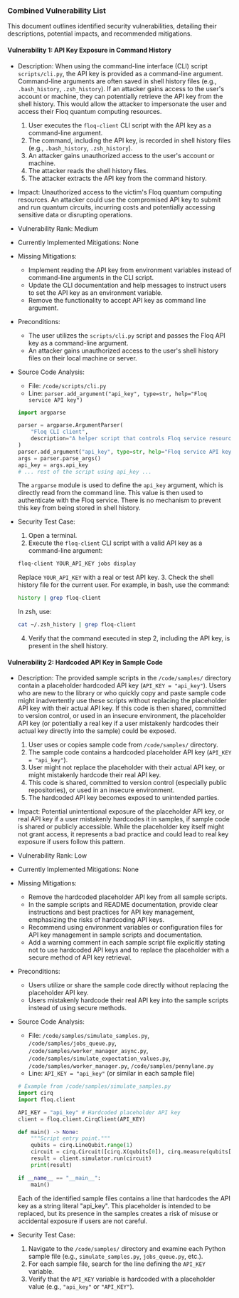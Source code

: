 ### Combined Vulnerability List

This document outlines identified security vulnerabilities, detailing their descriptions, potential impacts, and recommended mitigations.

#### Vulnerability 1: API Key Exposure in Command History

* Description:
    When using the command-line interface (CLI) script `scripts/cli.py`, the API key is provided as a command-line argument. Command-line arguments are often saved in shell history files (e.g., `.bash_history`, `.zsh_history`). If an attacker gains access to the user's account or machine, they can potentially retrieve the API key from the shell history. This would allow the attacker to impersonate the user and access their Floq quantum computing resources.

    1. User executes the `floq-client` CLI script with the API key as a command-line argument.
    2. The command, including the API key, is recorded in shell history files (e.g., `.bash_history`, `.zsh_history`).
    3. An attacker gains unauthorized access to the user's account or machine.
    4. The attacker reads the shell history files.
    5. The attacker extracts the API key from the command history.

* Impact:
    Unauthorized access to the victim's Floq quantum computing resources. An attacker could use the compromised API key to submit and run quantum circuits, incurring costs and potentially accessing sensitive data or disrupting operations.

* Vulnerability Rank: Medium

* Currently Implemented Mitigations:
    None

* Missing Mitigations:
    - Implement reading the API key from environment variables instead of command-line arguments in the CLI script.
    - Update the CLI documentation and help messages to instruct users to set the API key as an environment variable.
    - Remove the functionality to accept API key as command line argument.

* Preconditions:
    - The user utilizes the `scripts/cli.py` script and passes the Floq API key as a command-line argument.
    - An attacker gains unauthorized access to the user's shell history files on their local machine or server.

* Source Code Analysis:
    - File: `/code/scripts/cli.py`
    - Line: `parser.add_argument("api_key", type=str, help="Floq service API key")`

    ```python
    import argparse

    parser = argparse.ArgumentParser(
        "Floq CLI client",
        description="A helper script that controls Floq service resources.",
    )
    parser.add_argument("api_key", type=str, help="Floq service API key") # API key taken as command line argument
    args = parser.parse_args()
    api_key = args.api_key
    # ... rest of the script using api_key ...
    ```

    The `argparse` module is used to define the `api_key` argument, which is directly read from the command line. This value is then used to authenticate with the Floq service. There is no mechanism to prevent this key from being stored in shell history.

* Security Test Case:
    1. Open a terminal.
    2. Execute the `floq-client` CLI script with a valid API key as a command-line argument:
    ```bash
    floq-client YOUR_API_KEY jobs display
    ```
    Replace `YOUR_API_KEY` with a real or test API key.
    3. Check the shell history file for the current user. For example, in bash, use the command:
    ```bash
    history | grep floq-client
    ```
    In zsh, use:
    ```bash
    cat ~/.zsh_history | grep floq-client
    ```
    4. Verify that the command executed in step 2, including the API key, is present in the shell history.

#### Vulnerability 2: Hardcoded API Key in Sample Code

* Description:
    The provided sample scripts in the `/code/samples/` directory contain a placeholder hardcoded API key (`API_KEY = "api_key"`). Users who are new to the library or who quickly copy and paste sample code might inadvertently use these scripts without replacing the placeholder API key with their actual API key. If this code is then shared, committed to version control, or used in an insecure environment, the placeholder API key (or potentially a real key if a user mistakenly hardcodes their actual key directly into the sample) could be exposed.

    1. User uses or copies sample code from `/code/samples/` directory.
    2. The sample code contains a hardcoded placeholder API key (`API_KEY = "api_key"`).
    3. User might not replace the placeholder with their actual API key, or might mistakenly hardcode their real API key.
    4. This code is shared, committed to version control (especially public repositories), or used in an insecure environment.
    5. The hardcoded API key becomes exposed to unintended parties.

* Impact:
    Potential unintentional exposure of the placeholder API key, or real API key if a user mistakenly hardcodes it in samples, if sample code is shared or publicly accessible. While the placeholder key itself might not grant access, it represents a bad practice and could lead to real key exposure if users follow this pattern.

* Vulnerability Rank: Low

* Currently Implemented Mitigations:
    None

* Missing Mitigations:
    - Remove the hardcoded placeholder API key from all sample scripts.
    - In the sample scripts and README documentation, provide clear instructions and best practices for API key management, emphasizing the risks of hardcoding API keys.
    - Recommend using environment variables or configuration files for API key management in sample scripts and documentation.
    - Add a warning comment in each sample script file explicitly stating not to use hardcoded API keys and to replace the placeholder with a secure method of API key retrieval.

* Preconditions:
    - Users utilize or share the sample code directly without replacing the placeholder API key.
    - Users mistakenly hardcode their real API key into the sample scripts instead of using secure methods.

* Source Code Analysis:
    - File: `/code/samples/simulate_samples.py`, `/code/samples/jobs_queue.py`, `/code/samples/worker_manager_async.py`, `/code/samples/simulate_expectation_values.py`, `/code/samples/worker_manager.py`, `/code/samples/pennylane.py`
    - Line: `API_KEY = "api_key"` (or similar in each sample file)

    ```python
    # Example from /code/samples/simulate_samples.py
    import cirq
    import floq.client

    API_KEY = "api_key" # Hardcoded placeholder API key
    client = floq.client.CirqClient(API_KEY)

    def main() -> None:
        """Script entry point."""
        qubits = cirq.LineQubit.range(1)
        circuit = cirq.Circuit([cirq.X(qubits[0]), cirq.measure(qubits[0])])
        result = client.simulator.run(circuit)
        print(result)

    if __name__ == "__main__":
        main()
    ```

    Each of the identified sample files contains a line that hardcodes the API key as a string literal "api_key". This placeholder is intended to be replaced, but its presence in the samples creates a risk of misuse or accidental exposure if users are not careful.

* Security Test Case:
    1. Navigate to the `/code/samples/` directory and examine each Python sample file (e.g., `simulate_samples.py`, `jobs_queue.py`, etc.).
    2. For each sample file, search for the line defining the `API_KEY` variable.
    3. Verify that the `API_KEY` variable is hardcoded with a placeholder value (e.g., `"api_key"` or `"API_KEY"`).